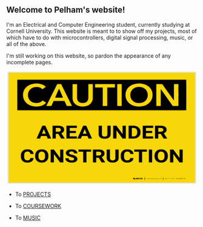 ## Welcome to Pelham's website!

I'm an Electrical and Computer Engineering student, currently studying at Cornell University. This website is  meant to to show off my projects, most of which have to do  with microcontrollers, digital signal processing, music, or all of the above. 

I'm still working on this website, so pardon the appearance of any incomplete pages.

<img src="underconstruction.jpg" height="300" width="550">
    
 - To [PROJECTS](projects.md) 

 - To [COURSEWORK](coursework.md) 
  
 - To [MUSIC](music.MD)